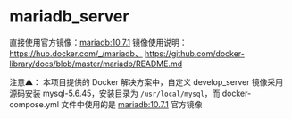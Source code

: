 # mariadb_server

直接使用官方镜像：[mariadb:10.7.1](https://hub.docker.com/layers/library/mariadb/10.7.1/images/sha256-1a09a9175c80d49ccbcbcc821472449bc4f83169d8393296736eaac9180d5484?context=explore)
镜像使用说明： https://hub.docker.com/_/mariadb、 https://github.com/docker-library/docs/blob/master/mariadb/README.md

注意⚠️：
本项目提供的 Docker 解决方案中，自定义 develop_server 镜像采用源码安装 mysql-5.6.45，安装目录为 `/usr/local/mysql`，而 docker-compose.yml 文件中使用的是 [mariadb:10.7.1](https://hub.docker.com/layers/library/mariadb/10.7.1/images/sha256-1a09a9175c80d49ccbcbcc821472449bc4f83169d8393296736eaac9180d5484?context=explore) 官方镜像